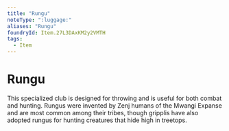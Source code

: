 ```yaml
---
title: "Rungu"
noteType: ":luggage:"
aliases: "Rungu"
foundryId: Item.27L3DAxKM2y2VMTH
tags:
  - Item
---
```


# Rungu

This specialized club is designed for throwing and is useful for both combat and hunting. Rungus were invented by Zenj humans of the Mwangi Expanse and are most common among their tribes, though gripplis have also adopted rungus for hunting creatures that hide high in treetops.
